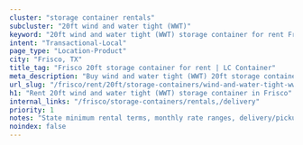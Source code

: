 ```yaml
---
cluster: "storage container rentals"
subcluster: "20ft wind and water tight (WWT)"
keyword: "20ft wind and water tight (WWT) storage container for rent Frisco, TX"
intent: "Transactional-Local"
page_type: "Location-Product"
city: "Frisco, TX"
title_tag: "Frisco 20ft storage container for rent | LC Container"
meta_description: "Buy wind and water tight (WWT) 20ft storage container rent with local delivery in Frisco, TX. LC Container — local Since 2003. Request a fast quote today."
url_slug: "/frisco/rent/20ft/storage-containers/wind-and-water-tight-wwt"
h1: "Rent 20ft wind and water tight (WWT) storage container in Frisco"
internal_links: "/frisco/storage-containers/rentals,/delivery"
priority: 1
notes: "State minimum rental terms, monthly rate ranges, delivery/pickup fees, service area."
noindex: false
---
```


<!-- TODO: Add unique city/inventory copy, images, and internal links here. -->
